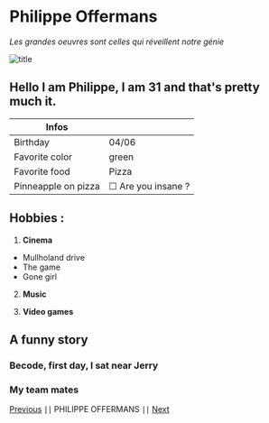 # Philippe Offermans 

*Les grandes oeuvres sont celles qui réveillent notre génie*

![title](https://scontent.fbru4-1.fna.fbcdn.net/v/t1.6435-9/122636925_10222572933727961_5331839296425947606_n.jpg?_nc_cat=110&ccb=1-5&_nc_sid=174925&_nc_ohc=FQSWPvMsrH0AX_oObaX&_nc_ht=scontent.fbru4-1.fna&oh=00_AT87lbmQG1gZNtXYmuOETqtalduk8VcDUfs7hV-ClPgjYQ&oe=6223366C)

## Hello I am Philippe, I am 31 and that's pretty much it. 

| Infos |  |
| ----------- | ----------- |
| Birthday | 04/06 |
| Favorite color | green |
| Favorite food | Pizza | 
| Pinneapple on pizza  | ☐ Are you insane ? | 

## Hobbies :

1. **Cinema** 
- Mullholand drive
- The game
- Gone girl

2. **Music**

3. **Video games**

## A funny story
### Becode, first day, I sat near Jerry 



### My team mates
[Previous]() ∣∣ PHILIPPE OFFERMANS ∣∣ [Next](https://discordapp.com/channels/@me/939090065408290816/939090068751142953)


